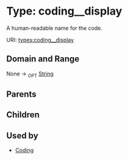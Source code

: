 
# Type: coding__display


A human-readable name for the code.

URI: [types:coding__display](https://example.org/ccdh/datatypes/coding__display)


## Domain and Range

None ->  <sub>OPT</sub> [String](types/String.md)

## Parents


## Children


## Used by

 * [Coding](Coding.md)
